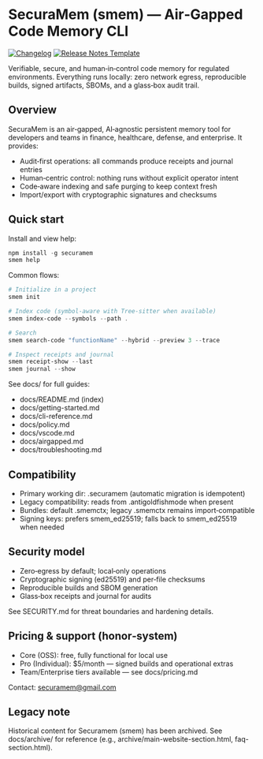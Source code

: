 # SecuraMem (smem) — Air‑Gapped Code Memory CLI

[![Changelog](https://img.shields.io/badge/Changelog-CHANGELOG.md-blue)](CHANGELOG.md)
[![Release Notes Template](https://img.shields.io/badge/Release%20Notes-TEMPLATE-blueviolet)](.github/RELEASE_TEMPLATE.md)

Verifiable, secure, and human‑in‑control code memory for regulated environments. Everything runs locally: zero network egress, reproducible builds, signed artifacts, SBOMs, and a glass‑box audit trail.

## Overview

SecuraMem is an air‑gapped, AI‑agnostic persistent memory tool for developers and teams in finance, healthcare, defense, and enterprise. It provides:

- Audit‑first operations: all commands produce receipts and journal entries
- Human‑centric control: nothing runs without explicit operator intent
- Code‑aware indexing and safe purging to keep context fresh
- Import/export with cryptographic signatures and checksums

## Quick start

Install and view help:

```powershell
npm install -g securamem
smem help
```

Common flows:

```powershell
# Initialize in a project
smem init

# Index code (symbol-aware with Tree-sitter when available)
smem index-code --symbols --path .

# Search
smem search-code "functionName" --hybrid --preview 3 --trace

# Inspect receipts and journal
smem receipt-show --last
smem journal --show
```

See docs/ for full guides:
- docs/README.md (index)
- docs/getting-started.md
- docs/cli-reference.md
- docs/policy.md
- docs/vscode.md
- docs/airgapped.md
- docs/troubleshooting.md

## Compatibility

- Primary working dir: .securamem (automatic migration is idempotent)
- Legacy compatibility: reads from .antigoldfishmode when present
- Bundles: default .smemctx; legacy .smemctx remains import‑compatible
- Signing keys: prefers smem_ed25519; falls back to smem_ed25519 when needed

## Security model

- Zero‑egress by default; local‑only operations
- Cryptographic signing (ed25519) and per‑file checksums
- Reproducible builds and SBOM generation
- Glass‑box receipts and journal for audits

See SECURITY.md for threat boundaries and hardening details.

## Pricing & support (honor‑system)

- Core (OSS): free, fully functional for local use
- Pro (Individual): $5/month — signed builds and operational extras
- Team/Enterprise tiers available — see docs/pricing.md

Contact: securamem@gmail.com

## Legacy note

Historical content for Securamem (smem) has been archived. See docs/archive/ for reference (e.g., archive/main-website-section.html, faq-section.html).

<!-- delta test mutation -->

<!-- delta test mutation -->

<!-- delta test mutation -->

<!-- delta test mutation -->

<!-- delta test mutation -->

<!-- delta test mutation -->

<!-- delta test mutation -->

<!-- delta test mutation -->

<!-- delta test mutation -->

<!-- delta test mutation -->

<!-- delta test mutation -->

<!-- delta test mutation -->

<!-- delta test mutation -->

<!-- delta test mutation -->

<!-- delta test mutation -->

<!-- delta test mutation -->

<!-- delta test mutation -->

<!-- delta test mutation -->

<!-- delta test mutation -->

<!-- delta test mutation -->

<!-- delta test mutation -->

<!-- delta test mutation -->

<!-- delta test mutation -->

<!-- delta test mutation -->

<!-- delta test mutation -->

<!-- delta test mutation -->

<!-- delta test mutation -->

<!-- delta test mutation -->

<!-- delta test mutation -->

<!-- delta test mutation -->

<!-- delta test mutation -->

<!-- delta test mutation -->

<!-- delta test mutation -->

<!-- delta test mutation -->

<!-- delta test mutation -->

<!-- delta test mutation -->

<!-- delta test mutation -->

<!-- delta test mutation -->

<!-- delta test mutation -->

<!-- delta test mutation -->

<!-- delta test mutation -->

<!-- delta test mutation -->

<!-- delta test mutation -->

<!-- delta test mutation -->

<!-- delta test mutation -->

<!-- delta test mutation -->

<!-- delta test mutation -->

<!-- delta test mutation -->

<!-- delta test mutation -->

